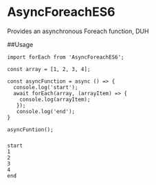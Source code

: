 # AsyncForeachES6
Provides an asynchronous Foreach function, DUH

##Usage
```
import forEach from 'AsyncForeachES6';

const array = [1, 2, 3, 4];

const asyncFunction = async () => {
  console.log('start');
  await forEach(array, (arrayItem) => {
    console.log(arrayItem);
   });
   console.log('end');
}

asyncFuntion();
```
###
```Output
start
1
2
3
4
end
```
